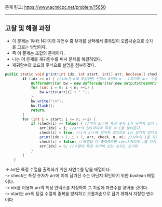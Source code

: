 문제 링크: https://www.acmicpc.net/problem/15650
- - -
## 고찰 및 해결 과정
- 이 문제는 1부터 N까지의 자연수 중 M개를 선택해서 중복없이 오름차순으로 숫자를 고르는 방법이다.  
- 즉 이 문제는 조합의 문제이다.  
- 나는 이 문제를 재귀함수를 써서 문제를 해결하였다.    
- 재귀함수의 코드와 주석으로 설명을 첨부하겠다.  
```JAVA
public static void print(int idx, int start, int[] arr, boolean[] check, int n, int m) throws IOException {
        if (idx >= m) { //idx가 m에 도달하면 인덱스 0부터 m - 1까지의 arr 수열 내용을 모두 출력을 한다. 
            BufferedWriter bw = new BufferedWriter(new OutputStreamWriter(System.out));
            for (int i = 0; i < m; ++i) {
                bw.write(arr[i] + " ");
            }
            bw.write("\n");
            bw.flush();
            return;
        }
        for (int i = start; i <= n; ++i) {
            if (check[i] == false) { //이미 arr에 특정 숫자 i가 담겨져 있지 않다면  
                arr[idx] = i; //arr의 idx자리에 특정 수 i를 넣어준다.  
                check[i] = true; //i가 arr에 담겨져 있으므로 i는 담겨져 있다고 check배열에 표시흘 한다.  
                print(idx + 1, i + 1, arr, check, n, m); //idx와 i를 각각 하나씩 올려가며 재귀호출을 진행  
                check[i] = false; //배열을 다 출력했으면 check자리에 i를 다시 false로 돌려 새로운 수열을 만들 수 있도록 해준다.  
                arr[idx] = 0; //수열의 특정 자리에 있는 숫자도 초기화  
            }
        }
    }
```
  -> arr은 특정 수열을 출력하기 위한 자연수를 담을 배열이다.  
  -> check는 특정 숫자가 arr에 이미 담겨진 수는 아닌지 확인하기 위한 boolean 배열이다.  
  -> idx를 이용해 arr의 특정 인덱스를 지정하여 그 지점에 자연수를 넣어줄 것이다.  
  -> start는 arr의 담길 수열의 중복을 방지하고 오름차순으로 담기 위해서 지정한 변수이다.  